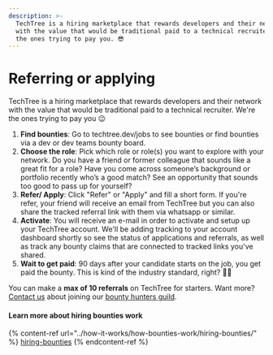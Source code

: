 ```yaml
---
description: >-
  TechTree is a hiring marketplace that rewards developers and their network
  with the value that would be traditional paid to a technical recruiter. We're
  the ones trying to pay you. 😎
---
```


# Referring or applying

TechTree is a hiring marketplace that rewards developers and their network with the value that would be traditional paid to a technical recruiter. We're the ones trying to pay you 😉

1. **Find bounties**: Go to techtree.dev/jobs to see bounties or find bounties via a dev or dev teams bounty board.
2. **Choose the role**: Pick which role or role(s) you want to explore with your network. Do you have a friend or former colleague that sounds like a great fit for a role? Have you come across someone’s background or portfolio recently who’s a good match? See an opportunity that sounds too good to pass up for yourself?
3. **Refer/ Apply**: Click "Refer" or "Apply" and fill a short form. If you're refer, your friend will receive an email from TechTree but you can also share the tracked referral link with them via whatsapp or similar.
4. **Activate**: You will receive an e-mail in order to activate and setup up your TechTree account. We'll be adding tracking to your account dashboard shortly so see the status of applications and referrals, as well as track any bounty claims that are connected to tracked links you've shared.
5. **Wait to get paid**: 90 days after your candidate starts on the job, you get paid the bounty. This is kind of the industry standard, right? 🤷‍♂️

You can make a **max of 10 referrals** on TechTree for starters. Want more? [Contact us](mailto:laurence@techtree.dev) about joining our [bounty hunters guild](https://techtree-dev.typeform.com/bountyguild).

#### Learn more about hiring bounties work

{% content-ref url="../how-it-works/how-bounties-work/hiring-bounties/" %}
[hiring-bounties](../how-it-works/how-bounties-work/hiring-bounties/)
{% endcontent-ref %}
